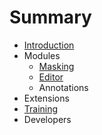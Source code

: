 # Summary

* [Introduction](README.md)
* Modules
   * [Masking](chapter1.md)
   * [Editor](modules/editor/README.md)
   * Annotations
* Extensions
* [Training](training/README.md)
* Developers

